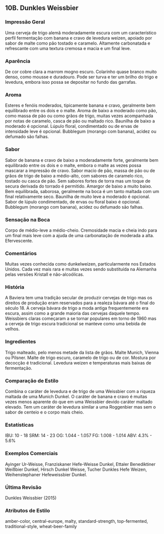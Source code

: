 ## 10B. Dunkles Weissbier

### Impressão Geral

Uma cerveja de trigo alemã moderadamente escura com um característico perfil fermentação com banana e cravo de levedura weizen, apoiado por sabor de malte como pão tostado e caramelo. Altamente carbonatada e refrescante com uma textura cremosa e macia e um final leve.

### Aparência

De cor cobre clara a marrom mogno escuro. Colarinho quase branco muito denso, como mousse e duradouro. Pode ser turva e ter um brilho do trigo e levedura, embora isso possa se depositar no fundo das garrafas.

### Aroma

Esteres e fenóis moderados, tipicamente banana e cravo, geralmente bem equilibrado entre os dois e o malte. Aroma de baixo a moderado como pão, como massa de pão ou como grãos de trigo, muitas vezes acompanhada por notas de caramelo, casca de pão ou maltado rico. Baunilha de baixo a moderado é opcional. Lúpulo floral, condimentado ou de ervas de intensidade leve é opcional. Bubblegum (morango com banana), acidez ou defumado são falhas.

### Sabor

Sabor de banana e cravo de baixo a moderadamente forte, geralmente bem equilibrado entre os dois e o malte, embora o malte as vezes possa mascarar a impressão de cravo. Sabor macio de pão, massa de pão ou de grãos de trigo de baixo a médio-alto, com sabores de caramelo rico, tostado ou casca de pão. Sem sabores fortes de torra mas um toque de secura derivada do torrado é permitido. Amargor de baixo a muito baixo. Bem equilibrada, saborosa, geralmente na boca é um tanto maltada com um final relativamente seco. Baunilha de muito leve a moderado é opcional. Sabor de lúpulo condimentado, de ervas ou floral baixo é opcional. Bubblegum (morango com banana), acidez ou defumado são falhas.

### Sensação na Boca

Corpo de médio-leve a médio-cheio. Cremosidade macia e cheia indo para um final mais leve com a ajuda de uma carbonatação de moderada a alta. Efervescente.

### Comentários

Muitas vezes conhecida como dunkelweizen, particularmente nos Estados Unidos. Cada vez mais rara e muitas vezes sendo substituída na Alemanha pelas versões Kristall e não-alcoólicas.

### História

A Baviera tem uma tradição secular de produzir cervejas de trigo mas os direitos de produção eram reservados para a realeza bávara até o final do século 18. A cerveja bávara de trigo a moda antiga frequentemente era escura, assim como a grande maioria das cervejas daquele tempo. Weissbiers claras começaram a se tornar populares em torno de 1960 mas a cerveja de trigo escura tradicional se manteve como uma bebida de velhos.

### Ingredientes

Trigo malteado, pelo menos metade da lista de grãos. Malte Munich, Vienna ou Pilsner. Malte de trigo escuro, caramelo de trigo ou de cor. Mostura por decocção é tradicional. Levedura weizen e temperaturas mais baixas de fermentação.

### Comparação de Estilo

Combina o caráter de levedura e de trigo de uma Weissbier com a riqueza maltada de uma Munich Dunkel. O caráter de banana e cravo é muitas vezes menos aparente do que em uma Weissbier devido caráter maltado elevado. Tem um caráter de levedura similar a uma Roggenbier mas sem o sabor de centeio e o corpo mais cheio.

### Estatísticas

IBU: 10 - 18
SRM: 14 - 23
OG: 1.044 - 1.057
FG: 1.008 - 1.014
ABV: 4.3% - 5.6%

### Exemplos Comerciais

Ayinger Ur-Weisse, Franziskaner Hefe-Weisse Dunkel, Ettaler Benediktiner Weißbier Dunkel, Hirsch Dunkel Weisse, Tucher Dunkles Hefe Weizen, Weihenstephaner Hefeweissbier Dunkel.

### Última Revisão

Dunkles Weissbier (2015)

### Atributos de Estilo

amber-color, central-europe, malty, standard-strength, top-fermented, traditional-style, wheat-beer-family